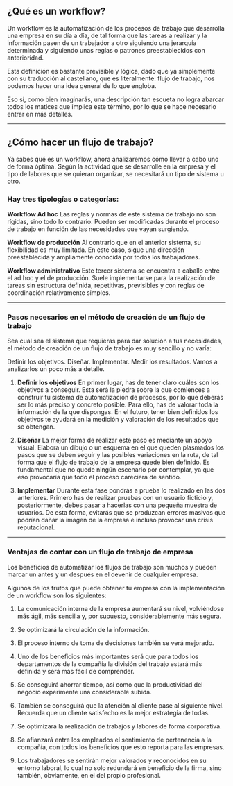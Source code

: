 ## **¿Qué es un workflow?**
Un workflow es la automatización de los procesos de trabajo que desarrolla una empresa en su día a día, de tal forma que las tareas a realizar y la información pasen de un trabajador a otro siguiendo una jerarquía determinada y siguiendo unas reglas o patrones preestablecidos con anterioridad.

Esta definición es bastante previsible y lógica, dado que ya simplemente con su traducción al castellano, que es literalmente: flujo de trabajo, nos podemos hacer una idea general de lo que engloba.

Eso sí, como bien imaginarás, una descripción tan escueta no logra abarcar todos los matices que implica este término, por lo que se hace necesario entrar en más detalles.
___
## **¿Cómo hacer un flujo de trabajo?**
Ya sabes qué es un workflow, ahora analizaremos cómo llevar a cabo uno de forma óptima.
Según la actividad que se desarrolle en la empresa y el tipo de labores que se quieran organizar, se necesitará un tipo de sistema u otro.

### **Hay tres tipologías o categorías:**

**Workflow Ad hoc**
Las reglas y normas de este sistema de trabajo no son rígidas, sino todo lo contrario.
Pueden ser modificadas durante el proceso de trabajo en función de las necesidades que vayan surgiendo.

**Workflow de producción**
Al contrario que en el anterior sistema, su flexibilidad es muy limitada.
En este caso, sigue una dirección preestablecida y ampliamente conocida por todos los trabajadores.

**Workflow administrativo**
Este tercer sistema se encuentra a caballo entre el ad hoc y el de producción.
Suele implementarse para la realización de tareas sin estructura definida, repetitivas, previsibles y con reglas de coordinación relativamente simples.
___
### **Pasos necesarios en el método de creación de un flujo de trabajo**
Sea cual sea el sistema que requieras para dar solución a tus necesidades, el método de creación de un flujo de trabajo es muy sencillo y no varía:

Definir los objetivos.
Diseñar.
Implementar.
Medir los resultados.
Vamos a analizarlos un poco más a detalle.

1. **Definir los objetivos**
En primer lugar, has de tener claro cuáles son los objetivos a conseguir.
Esta será la piedra sobre la que comiences a construir tu sistema de automatización de procesos, por lo que deberás ser lo más preciso y concreto posible.
Para ello, has de valorar toda la información de la que dispongas.
En el futuro, tener bien definidos los objetivos te ayudará en la medición y valoración de los resultados que se obtengan.

2. **Diseñar**
La mejor forma de realizar este paso es mediante un apoyo visual.
Elabora un dibujo o un esquema en el que queden plasmados los pasos que se deben seguir y las posibles variaciones en la ruta, de tal forma que el flujo de trabajo de la empresa quede bien definido.
Es fundamental que no quede ningún escenario por contemplar, ya que eso provocaría que todo el proceso careciera de sentido.

3. **Implementar**
Durante esta fase pondrás a prueba lo realizado en las dos anteriores.
Primero has de realizar pruebas con un usuario ficticio y, posteriormente, debes pasar a hacerlas con una pequeña muestra de usuarios.
De esta forma, evitarás que se produzcan errores masivos que podrían dañar la imagen de la empresa e incluso provocar una crisis reputacional.
___
### **Ventajas de contar con un flujo de trabajo de empresa**
Los beneficios de automatizar los flujos de trabajo son muchos y pueden marcar un antes y un después en el devenir de cualquier empresa.

Algunos de los frutos que puede obtener tu empresa con la implementación de un workflow son los siguientes:

1. La comunicación interna de la empresa aumentará su nivel, volviéndose más ágil, más sencilla y, por supuesto, considerablemente más segura.

2. Se optimizará la circulación de la información.

3. El proceso interno de toma de decisiones también se verá mejorado.

4. Uno de los beneficios más importantes será que para todos los departamentos de la compañía la división del trabajo estará más definida y será más fácil de comprender.

5. Se conseguirá ahorrar tiempo, así como que la productividad del negocio experimente una considerable subida.

6. También se conseguirá que la atención al cliente pase al siguiente nivel. Recuerda que un cliente satisfecho es la mejor estrategia de todas.

7. Se optimizará la realización de trabajos y labores de forma corporativa.

8. Se afianzará entre los empleados el sentimiento de pertenencia a la compañía, con todos los beneficios que esto reporta para las empresas.

9. Los trabajadores se sentirán mejor valorados y reconocidos en su entorno laboral, lo cual no solo redundará en beneficio de la firma, sino también, obviamente, en el del propio profesional.
